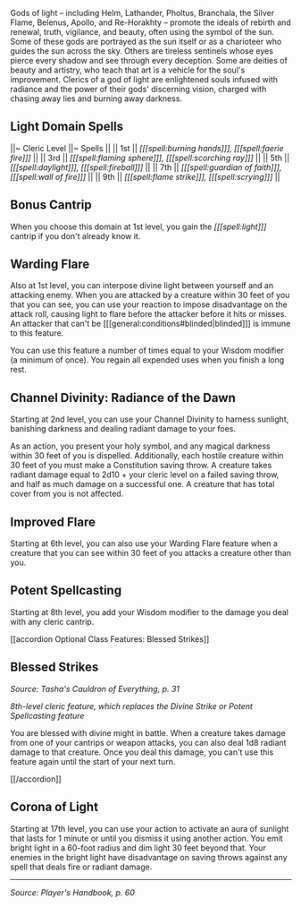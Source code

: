 <script type="module">
    import {init_accordions} from "/js/common/utils.js";
    init_accordions();
</script>

Gods of light – including Helm, Lathander, Pholtus, Branchala, the Silver Flame, Belenus, Apollo, and Re-Horakhty – promote the ideals of rebirth and renewal, truth, vigilance, and beauty, often using the symbol of the sun. Some of these gods are portrayed as the sun itself or as a charioteer who guides the sun across the sky. Others are tireless sentinels whose eyes pierce every shadow and see through every deception. Some are deities of beauty and artistry, who teach that art is a vehicle for the soul's improvement. Clerics of a god of light are enlightened souls infused with radiance and the power of their gods' discerning vision, charged with chasing away lies and burning away darkness.

## Light Domain Spells

||~ Cleric Level ||~ Spells ||
|| 1st || *[[[spell:burning hands]]], [[[spell:faerie fire]]]* ||
|| 3rd || *[[[spell:flaming sphere]]], [[[spell:scorching ray]]]* ||
|| 5th || *[[[spell:daylight]]], [[[spell:fireball]]]* ||
|| 7th || *[[[spell:guardian of faith]]], [[[spell:wall of fire]]]* ||
|| 9th || *[[[spell:flame strike]]], [[[spell:scrying]]]* ||

## Bonus Cantrip

When you choose this domain at 1st level, you gain the *[[[spell:light]]]* cantrip if you don't already know it.

## Warding Flare

Also at 1st level, you can interpose divine light between yourself and an attacking enemy. When you are attacked by a creature within 30 feet of you that you can see, you can use your reaction to impose disadvantage on the attack roll, causing light to flare before the attacker before it hits or misses. An attacker that can't be [[[general:conditions#blinded|blinded]]] is immune to this feature.

You can use this feature a number of times equal to your Wisdom modifier (a minimum of once). You regain all expended uses when you finish a long rest.

## Channel Divinity: Radiance of the Dawn

Starting at 2nd level, you can use your Channel Divinity to harness sunlight, banishing darkness and dealing radiant damage to your foes.

As an action, you present your holy symbol, and any magical darkness within 30 feet of you is dispelled. Additionally, each hostile creature within 30 feet of you must make a Constitution saving throw. A creature takes radiant damage equal to 2d10 + your cleric level on a failed saving throw, and half as much damage on a successful one. A creature that has total cover from you is not affected.

## Improved Flare

Starting at 6th level, you can also use your Warding Flare feature when a creature that you can see within 30 feet of you attacks a creature other than you.

## Potent Spellcasting

Starting at 8th level, you add your Wisdom modifier to the damage you deal with any cleric cantrip.

[[accordion Optional Class Features: Blessed Strikes]]

## Blessed Strikes

_Source: Tasha's Cauldron of Everything, p. 31_

_8th-level cleric feature, which replaces the Divine Strike or Potent Spellcasting feature_

You are blessed with divine might in battle. When a creature takes damage from one of your cantrips or weapon attacks, you can also deal 1d8 radiant damage to that creature. Once you deal this damage, you can't use this feature again until the start of your next turn.

[[/accordion]]

## Corona of Light

Starting at 17th level, you can use your action to activate an aura of sunlight that lasts for 1 minute or until you dismiss it using another action. You emit bright light in a 60-foot radius and dim light 30 feet beyond that. Your enemies in the bright light have disadvantage on saving throws against any spell that deals fire or radiant damage.

----

*Source: Player's Handbook, p. 60*

<script type="module">
    import {init_accordions} from "/js/common/utils.js";
    init_accordions();
</script>

